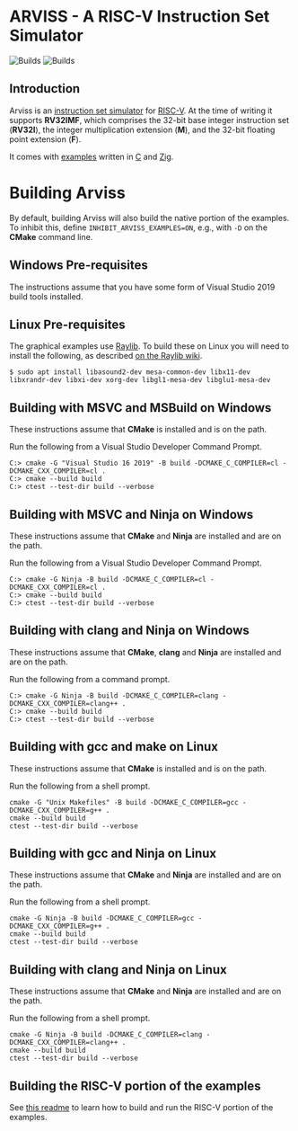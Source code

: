 # ARVISS - A RISC-V Instruction Set Simulator

![Builds](https://github.com/badlydrawnrod/arviss/actions/workflows/cmake.yml/badge.svg)
![Builds](https://github.com/badlydrawnrod/arviss/actions/workflows/examples.yml/badge.svg)

## Introduction

Arviss is an [instruction set simulator](https://en.wikipedia.org/wiki/Instruction_set_simulator)
for [RISC-V](https://en.wikipedia.org/wiki/RISC-V). At the time of writing it supports **RV32IMF**, which comprises the
32-bit base integer instruction set (**RV32I**), the integer multiplication extension (**M**), and the 32-bit floating
point extension (**F**).

It comes with [examples](examples/README.md) written in [C](https://en.wikipedia.org/wiki/C_(programming_language))
and
[Zig](https://en.wikipedia.org/wiki/Zig_(programming_language)).

# Building Arviss

By default, building Arviss will also build the native portion of the examples. To inhibit this, define
`INHIBIT_ARVISS_EXAMPLES=ON`, e.g., with `-D` on the **CMake** command line.

## Windows Pre-requisites

The instructions assume that you have some form of Visual Studio 2019 build tools installed.

## Linux Pre-requisites

The graphical examples use [Raylib](https://www.raylib.com/). To build these on Linux you will need to install the
following, as described [on the Raylib wiki](https://github.com/raysan5/raylib/wiki/Working-on-GNU-Linux).

```shell
$ sudo apt install libasound2-dev mesa-common-dev libx11-dev libxrandr-dev libxi-dev xorg-dev libgl1-mesa-dev libglu1-mesa-dev
```

## Building with MSVC and MSBuild on Windows

These instructions assume that **CMake** is installed and is on the path.

Run the following from a Visual Studio Developer Command Prompt.

```
C:> cmake -G "Visual Studio 16 2019" -B build -DCMAKE_C_COMPILER=cl -DCMAKE_CXX_COMPILER=cl .
C:> cmake --build build
C:> ctest --test-dir build --verbose
```

## Building with MSVC and Ninja on Windows

These instructions assume that **CMake** and **Ninja** are installed and are on the path.

Run the following from a Visual Studio Developer Command Prompt.

```
C:> cmake -G Ninja -B build -DCMAKE_C_COMPILER=cl -DCMAKE_CXX_COMPILER=cl .
C:> cmake --build build
C:> ctest --test-dir build --verbose
```

## Building with clang and Ninja on Windows

These instructions assume that **CMake**, **clang** and **Ninja** are installed and are on the path.

Run the following from a command prompt.

```
C:> cmake -G Ninja -B build -DCMAKE_C_COMPILER=clang -DCMAKE_CXX_COMPILER=clang++ .
C:> cmake --build build
C:> ctest --test-dir build --verbose
```

## Building with gcc and make on Linux

These instructions assume that **CMake** is installed and is on the path.

Run the following from a shell prompt.

```shell
cmake -G "Unix Makefiles" -B build -DCMAKE_C_COMPILER=gcc -DCMAKE_CXX_COMPILER=g++ .
cmake --build build
ctest --test-dir build --verbose
```

## Building with gcc and Ninja on Linux

These instructions assume that **CMake** and **Ninja** are installed and are on the path.

Run the following from a shell prompt.

```shell
cmake -G Ninja -B build -DCMAKE_C_COMPILER=gcc -DCMAKE_CXX_COMPILER=g++ .
cmake --build build
ctest --test-dir build --verbose
```

## Building with clang and Ninja on Linux

These instructions assume that **CMake** and **Ninja** are installed and are on the path.

Run the following from a shell prompt.

```shell
cmake -G Ninja -B build -DCMAKE_C_COMPILER=clang -DCMAKE_CXX_COMPILER=clang++ .
cmake --build build
ctest --test-dir build --verbose
```

## Building the RISC-V portion of the examples

See [this readme](examples/README.md) to learn how to build and run the RISC-V portion of the examples.
